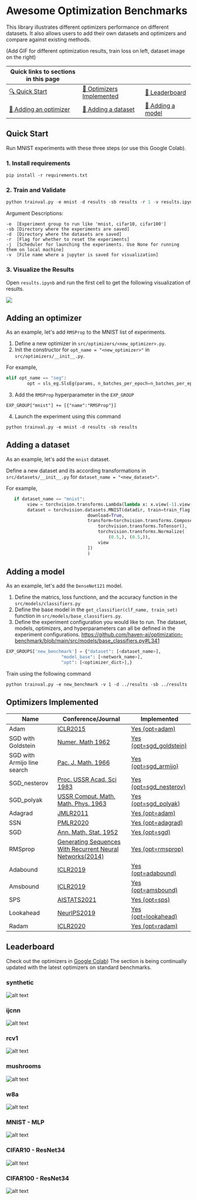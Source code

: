 # Awesome Optimization Benchmarks

This library illustrates different optimizers performance on different datasets. It also allows users to add their own datasets and optimizers and compare against existing methods.

(Add GIF for different optimization results, train loss on left, dataset image on the right)



| **Quick links to sections in this page**|||
|-|-|-|
|[🔍 Quick Start](#Quick-Start) |[📜 Optimizers Implemented](#Optimizers-Implemented)|[🏁 Leaderboard](#Leaderboard)|
[🔏 Adding an optimizer](#Adding-an-optimizer)|[🔏 Adding a dataset](#Adding-a-dataset)|[🔏 Adding a model](#Adding-a-model)|





## Quick Start 

Run MNIST experiments with these three steps (or use this Google Colab).

### 1. Install requirements

`pip install -r requirements.txt` 


### 2. Train and Validate

```python
python trainval.py -e mnist -d results -sb results -r 1 -v results.ipynb
```

Argument Descriptions:
```
-e  [Experiment group to run like 'mnist, cifar10, cifar100'] 
-sb [Directory where the experiments are saved]
-d  [Directory where the datasets are saved]
-r  [Flag for whether to reset the experiments]
-j  [Scheduler for launching the experiments. Use None for running them on local machine]
-v  [File name where a jupyter is saved for visualization]
```

### 3. Visualize the Results

Open `results.ipynb` and run the first cell to get the following visualization of results.

![](results/dashboard.png)

## Adding an optimizer

As an example, let's add `RMSProp` to the MNIST list of experiments.

1. Define a new optimizer in `src/optimizers/<new_optimizer>.py`.
2. Init the constructor for `opt_name = "<new_optimizer>"` in `src/optimizers/__init__.py`.

For example,
```python
elif opt_name == "seg":
        opt = sls_eg.SlsEg(params, n_batches_per_epoch=n_batches_per_epoch)
```
3. Add the `RMSProp` hyperparameter in the `EXP_GROUP`

```
EXP_GROUP["mnist"] += [{"name":"RMSProp"}]
```

4. Launch the experiment using this command

```
python trainval.py -e mnist -d results -sb results
```

## Adding a dataset

As an example, let's add the `mnist` dataset.

Define a new dataset and its according transformations in `src/datasets/__init__.py` for `dataset_name = "<new_dataset>"`.

For example,
```python
   if dataset_name == "mnist":
        view = torchvision.transforms.Lambda(lambda x: x.view(-1).view(784))
        dataset = torchvision.datasets.MNIST(datadir, train=train_flag,
                               download=True,
                               transform=torchvision.transforms.Compose([
                                   torchvision.transforms.ToTensor(),
                                   torchvision.transforms.Normalize(
                                       (0.5,), (0.5,)),
                                   view
                               ])
                               )
```

## Adding a model

As an example, let's add the `DenseNet121` model.

1. Define the matrics, loss functionn, and the accuracy function in the `src/models/classifiers.py`
2. Define the base model in the `get_classifier(clf_name, train_set)` function in `src/models/base_classifiers.py`.
3. Define the experiment configuration you would like to run. The dataset, models, optimizers, and hyperparameters can all be defined in the experiment configurations.
https://github.com/haven-ai/optimization-benchmark/blob/main/src/models/base_classifiers.py#L341

```python
EXP_GROUPS['new_benchmark'] = {"dataset": [<dataset_name>],
                     "model_base": [<network_name>],
                     "opt": [<optimizer_dict>],}
```

Train using the following command
```
python trainval.py -e new_benchmark -v 1 -d ../results -sb ../results
```

## Optimizers Implemented 

| Name | Conference/Journal | Implemented   | 
| ---- |  ----- | ----- | 
| Adam| [ICLR2015](https://arxiv.org/pdf/1412.6980.pdf)  | [Yes (opt=adam)](https://github.com/haven-ai/optimization-benchmark/blob/main/src/optimizers/__init__.py) |
| SGD with Goldstein| [ Numer. Math 1962](https://idp.springer.com/authorize/casa?redirect_uri=https://link.springer.com/article/10.1007/BF01386306&casa_token=fJPrXJ0xVwIAAAAA:rFFa9IMPl50d2j7xqq3MVrA-L92-O1gdSnlEElXZ7PxnWQYaZQ0LsAWjqjs4TmJb0nHhiNPf1KgVxRhTUw)| [Yes (opt=sgd_goldstein)](https://github.com/haven-ai/optimization-benchmark/blob/main/src/optimizers/__init__.py) |
| SGD with Armijo line search | [Pac. J. Math. 1966](https://msp.org/pjm/1966/16-1/p01.xhtml)| [Yes (opt=sgd_armijo)](https://github.com/haven-ai/optimization-benchmark/blob/main/src/optimizers/__init__.py) |
| SGD_nesterov| [Proc. USSR Acad. Sci 1983](https://ci.nii.ac.jp/naid/10029946121/)| [Yes (opt=sgd_nesterov)](https://github.com/haven-ai/optimization-benchmark/blob/main/src/optimizers/__init__.py) |
| SGD_polyak| [USSR Comput. Math. Math. Phys. 1963](https://www.researchgate.net/publication/243648552_Gradient_methods_for_the_minimisation_of_functionals)| [Yes (opt=sgd_polyak)](https://github.com/haven-ai/optimization-benchmark/blob/main/src/optimizers/__init__.py) |
| Adagrad| [JMLR2011](https://www.jmlr.org/papers/volume12/duchi11a/duchi11a.pdf)| [Yes (opt=adam)](https://github.com/haven-ai/optimization-benchmark/blob/main/src/optimizers/__init__.py) |
| SSN| [PMLR2020](https://arxiv.org/pdf/1910.04920.pdf)| [Yes (opt=adagrad)](https://github.com/haven-ai/optimization-benchmark/blob/main/src/optimizers/__init__.py) |
| SGD| [Ann. Math. Stat. 1952](https://projecteuclid.org/journals/annals-of-mathematical-statistics/volume-23/issue-3/Stochastic-Estimation-of-the-Maximum-of-a-Regression-Function/10.1214/aoms/1177729392.full)| [Yes (opt=sgd)](https://github.com/haven-ai/optimization-benchmark/blob/main/src/optimizers/__init__.py) |
| RMSprop| [Generating Sequences With Recurrent Neural Networks(2014)](https://arxiv.org/pdf/1308.0850.pdf)| [Yes (opt=rmsprop)](https://github.com/haven-ai/optimization-benchmark/blob/main/src/optimizers/__init__.py) |
| Adabound |[ICLR2019](https://arxiv.org/abs/1902.09843)| [Yes (opt=adabound)](https://github.com/haven-ai/optimization-benchmark/blob/main/src/optimizers/__init__.py) |
| Amsbound| [ICLR2019](https://arxiv.org/abs/1902.09843) | [Yes (opt=amsbound)](https://github.com/haven-ai/optimization-benchmark/blob/main/src/optimizers/__init__.py) |
| SPS| [AISTATS2021](https://arxiv.org/pdf/2002.10542.pdf)| [Yes (opt=sps)](https://github.com/haven-ai/optimization-benchmark/blob/main/src/optimizers/__init__.py) |
| Lookahead| [NeurIPS2019](https://arxiv.org/abs/1907.08610)| [Yes (opt=lookahead)](https://github.com/haven-ai/optimization-benchmark/blob/main/src/optimizers/__init__.py) |
| Radam| [ICLR2020](https://arxiv.org/abs/1908.03265)| [Yes (opt=radam)](https://github.com/haven-ai/optimization-benchmark/blob/main/src/optimizers/__init__.py) |



## Leaderboard 
Check out the optimizers in [Google Colab](https://colab.research.google.com/drive/1pC3M9qTNXuUfvlKRyJuUBcHa8ZRU8oir#scrollTo=BRGIn6grTkjq))
The section is being continually updated with the latest optimizers on standard benchmarks.

### synthetic
![alt text](results/syn.png)

### ijcnn
![alt text](results/ijcnn.png)

### rcv1
![alt text](results/rcv1.png)

### mushrooms
![alt text](results/mushrooms.png)

### w8a
![alt text](results/w8a.png)

### MNIST - MLP
![alt text](results/mnist.png)

### CIFAR10 - ResNet34
![alt text](results/cifar10.png)

### CIFAR100 - ResNet34
![alt text](results/cifar100.png)




